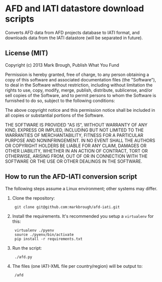 # AFD and IATI datastore download scripts
Converts AFD data from AFD projects database to IATI format, and downloads
data from the IATI datastore (will be separated in future).

## License (MIT)

Copyright (c) 2013 Mark Brough, Publish What You Fund

Permission is hereby granted, free of charge, to any person obtaining a copy
of this software and associated documentation files (the "Software"), to deal
in the Software without restriction, including without limitation the rights
to use, copy, modify, merge, publish, distribute, sublicense, and/or sell
copies of the Software, and to permit persons to whom the Software is
furnished to do so, subject to the following conditions:

The above copyright notice and this permission notice shall be included in
all copies or substantial portions of the Software.

THE SOFTWARE IS PROVIDED "AS IS", WITHOUT WARRANTY OF ANY KIND, EXPRESS OR
IMPLIED, INCLUDING BUT NOT LIMITED TO THE WARRANTIES OF MERCHANTABILITY,
FITNESS FOR A PARTICULAR PURPOSE AND NONINFRINGEMENT. IN NO EVENT SHALL THE
AUTHORS OR COPYRIGHT HOLDERS BE LIABLE FOR ANY CLAIM, DAMAGES OR OTHER
LIABILITY, WHETHER IN AN ACTION OF CONTRACT, TORT OR OTHERWISE, ARISING FROM,
OUT OF OR IN CONNECTION WITH THE SOFTWARE OR THE USE OR OTHER DEALINGS IN
THE SOFTWARE.

## How to run the AFD-IATI conversion script

The following steps assume a Linux environment; other systems may differ.

1. Clone the repository:

        git clone git@github.com:markbrough/afd-iati.git

2. Install the requirements. It's recommended you setup a `virtualenv` for this:

        virtualenv ./pyenv
        source ./pyenv/bin/activate
        pip install -r requirements.txt

3. Run the script:

        ./afd.py

4. The files (one IATI-XML file per country/region) will be output to:

        /afd
